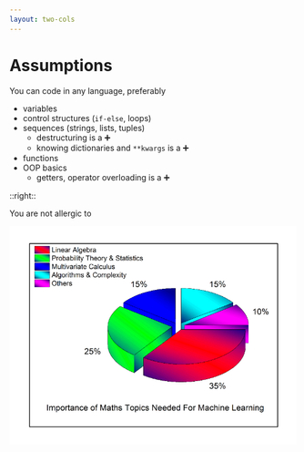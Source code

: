 ```yaml
---
layout: two-cols
---
```


# Assumptions

You can code in any language, preferably

<logos-python style="width: 128px; height: 128px" />

- variables
- control structures (`if-else`, loops)
- sequences (strings, lists, tuples)
  * destructuring is a ➕
  * knowing dictionaries and `**kwargs` is a ➕
- functions
- OOP basics
  * getters, operator overloading is a ➕

::right::

<div class="mt-12 text-gray-500">
  You are not allergic to
</div>

![math](/images/math.png)
